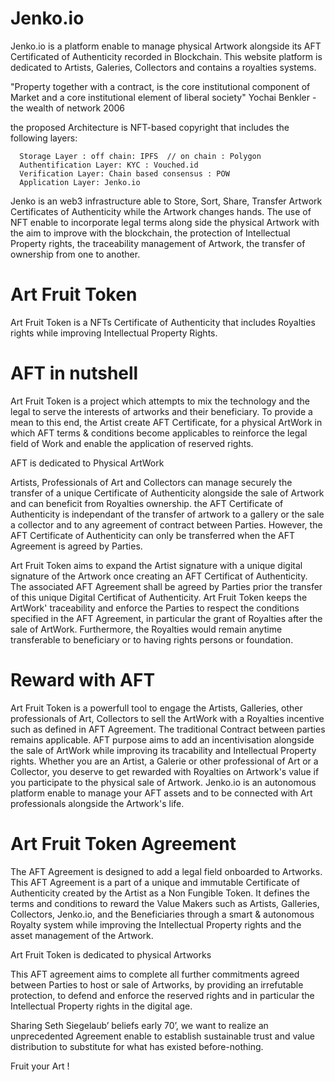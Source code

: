 # Jenko.io
Jenko.io is a platform enable to manage physical Artwork alongside its AFT Certificated of Authenticity recorded in Blockchain. This website platform is dedicated to Artists, Galeries, Collectors and contains a royalties systems.

"Property together with a contract, is the core institutional component of Market and a core institutional element of liberal society" Yochai Benkler - the wealth of network 2006

the proposed Architecture is NFT-based copyright that includes the following layers:

      Storage Layer : off chain: IPFS  // on chain : Polygon
      Authentification Layer: KYC : Vouched.id
      Verification Layer: Chain based consensus : POW
      Application Layer: Jenko.io
 
Jenko is an web3 infrastructure able to Store, Sort, Share, Transfer Artwork Certificates of Authenticity while the Artwork changes hands. The use of NFT enable to incorporate legal terms along side the physical Artwork with the aim to improve with the blockchain, the protection of Intellectual Property rights, the traceability management of Artwork, the transfer of ownership from one to another.    

# Art Fruit Token
Art Fruit Token is a NFTs Certificate of Authenticity that includes Royalties rights while improving Intellectual Property Rights. 

# AFT in nutshell
Art Fruit Token is a project which attempts to mix the technology and the legal to serve the interests of artworks and their beneficiary. To provide a mean to this end, the Artist create AFT Certificate, for a physical ArtWork in which AFT terms & conditions become applicables to reinforce the legal field of Work and enable the application of reserved rights. 

AFT is dedicated to Physical ArtWork 

Artists, Professionals of Art and Collectors can manage securely the transfer of a unique Certificate of Authenticity alongside the sale of Artwork and can beneficit from Royalties ownership. 
the AFT Certificate of Authenticity is independant of the transfer of artwork to a gallery or the sale a collector and to any agreement of contract between Parties. However, the AFT Certificate of Authenticity can only be transferred when the AFT Agreement is agreed by Parties. 

Art Fruit Token aims to expand the Artist signature with a unique digital signature of the Artwork once creating an AFT Certificat of Authenticity. The associated AFT Agreement shall be agreed by Parties prior the transfer of this unique Digital Certificat of Authenticity. Art Fruit Token keeps the ArtWork' traceability and enforce the Parties to respect the conditions specified in the AFT Agreement, in particular the grant of Royalties after the sale of ArtWork. Furthermore, the Royalties would remain anytime transferable to beneficiary or to having rights persons or foundation. 

# Reward with AFT 
Art Fruit Token is a powerfull tool to engage the Artists, Galleries, other professionals of Art, Collectors to sell the ArtWork with a Royalties incentive such as defined in AFT Agreement. The traditional Contract between parties remains applicable. AFT purpose aims to add an incentivisation alongside the sale of ArtWork while improving its tracability and Intellectual Property rights. 
Whether you are an Artist, a Galerie or other professional of Art or a Collector, you deserve to get rewarded with Royalties on Artwork's value if you participate to the physical sale of Artwork. Jenko.io is an autonomous platform enable to manage your AFT assets and to be connected with Art professionals alongside the Artwork's life. 

# Art Fruit Token Agreement
The AFT Agreement is designed to add a legal field onboarded to Artworks. This AFT Agreement is a part of a unique and immutable Certificate of Authenticity created by the Artist as a Non Fungible Token. It defines the terms and conditions to reward the Value Makers such as Artists, Galleries, Collectors, Jenko.io, and the Beneficiaries through a smart & autonomous Royalty system while improving the Intellectual Property rights and the asset management of the Artwork. 

Art Fruit Token is dedicated to physical Artworks

This AFT agreement aims to complete all further commitments agreed between Parties to host or sale of Artworks, by providing an irrefutable protection, to defend and enforce the reserved rights and in particular the Intellectual Property rights in the digital age. 

Sharing Seth Siegelaub’ beliefs early 70’, we want to realize an unprecedented Agreement enable to establish sustainable trust and value distribution to substitute for what has existed before-nothing. 

Fruit your Art !

